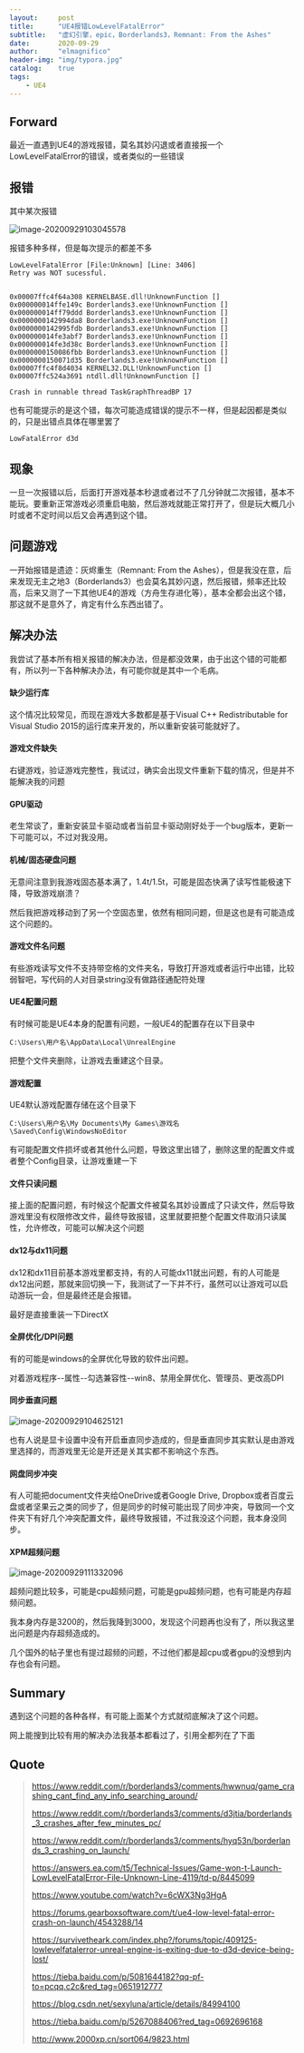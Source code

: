 ```yaml
---
layout:     post
title:      "UE4报错LowLevelFatalError"
subtitle:   "虚幻引擎，epic，Borderlands3，Remnant: From the Ashes"
date:       2020-09-29
author:     "elmagnifico"
header-img: "img/typora.jpg"
catalog:    true
tags:
    - UE4
---
```


## Forward

最近一直遇到UE4的游戏报错，莫名其妙闪退或者直接报一个LowLevelFatalError的错误，或者类似的一些错误



## 报错

其中某次报错

![image-20200929103045578](https://i.loli.net/2020/09/29/sFOB4eQdpwuASlh.png)

报错多种多样，但是每次提示的都差不多

```
LowLevelFatalError [File:Unknown] [Line: 3406] 
Retry was NOT sucessful.


0x00007ffc4f64a308 KERNELBASE.dll!UnknownFunction []
0x000000014ffe149c Borderlands3.exe!UnknownFunction []
0x000000014ff79ddd Borderlands3.exe!UnknownFunction []
0x0000000142994da8 Borderlands3.exe!UnknownFunction []
0x0000000142995fdb Borderlands3.exe!UnknownFunction []
0x000000014fe3abf7 Borderlands3.exe!UnknownFunction []
0x000000014fe3d38c Borderlands3.exe!UnknownFunction []
0x0000000150086fbb Borderlands3.exe!UnknownFunction []
0x0000000150071d35 Borderlands3.exe!UnknownFunction []
0x00007ffc4f8d4034 KERNEL32.DLL!UnknownFunction []
0x00007ffc524a3691 ntdll.dll!UnknownFunction []

Crash in runnable thread TaskGraphThreadBP 17
```

也有可能提示的是这个错，每次可能造成错误的提示不一样，但是起因都是类似的，只是出错点具体在哪里罢了

```
LowFatalError d3d
```



## 现象

一旦一次报错以后，后面打开游戏基本秒退或者过不了几分钟就二次报错，基本不能玩。要重新正常游戏必须重启电脑，然后游戏就能正常打开了，但是玩大概几小时或者不定时间以后又会再遇到这个错。



## 问题游戏

一开始报错是遗迹：灰烬重生（Remnant: From the Ashes），但是我没在意，后来发现无主之地3（Borderlands3）也会莫名其妙闪退，然后报错，频率还比较高，后来又测了一下其他UE4的游戏（方舟生存进化等），基本全都会出这个错，那这就不是意外了，肯定有什么东西出错了。



## 解决办法

我尝试了基本所有相关报错的解决办法，但是都没效果，由于出这个错的可能都有，所以列一下各种解决办法，有可能你就是其中一个毛病。



#### 缺少运行库

这个情况比较常见，而现在游戏大多数都是基于Visual C++ Redistributable for Visual Studio 2015的运行库来开发的，所以重新安装可能就好了。



#### 游戏文件缺失

右键游戏，验证游戏完整性，我试过，确实会出现文件重新下载的情况，但是并不能解决我的问题



#### GPU驱动

老生常谈了，重新安装显卡驱动或者当前显卡驱动刚好处于一个bug版本，更新一下可能可以，不过对我没用。



#### 机械/固态硬盘问题

无意间注意到我游戏固态基本满了，1.4t/1.5t，可能是固态快满了读写性能极速下降，导致游戏崩溃？

然后我把游戏移动到了另一个空固态里，依然有相同问题，但是这也是有可能造成这个问题的。



#### 游戏文件名问题

有些游戏读写文件不支持带空格的文件夹名，导致打开游戏或者运行中出错，比较弱智吧，写代码的人对目录string没有做路径通配符处理



#### UE4配置问题

有时候可能是UE4本身的配置有问题，一般UE4的配置存在以下目录中

```
C:\Users\用户名\AppData\Local\UnrealEngine
```

把整个文件夹删除，让游戏去重建这个目录。



#### 游戏配置

UE4默认游戏配置存储在这个目录下

```
C:\Users\用户名\My Documents\My Games\游戏名\Saved\Config\WindowsNoEditor
```

有可能配置文件损坏或者其他什么问题，导致这里出错了，删除这里的配置文件或者整个Config目录，让游戏重建一下



#### 文件只读问题

接上面的配置问题，有时候这个配置文件被莫名其妙设置成了只读文件，然后导致游戏里没有权限修改文件，最终导致报错，这里就要把整个配置文件取消只读属性，允许修改，可能可以解决这个问题



#### dx12与dx11问题

dx12和dx11目前基本游戏里都支持，有的人可能dx11就出问题，有的人可能是dx12出问题，那就来回切换一下，我测试了一下并不行，虽然可以让游戏可以启动游玩一会，但是最终还是会报错。

最好是直接重装一下DirectX 



#### 全屏优化/DPI问题

有的可能是windows的全屏优化导致的软件出问题。

对着游戏程序--属性--勾选兼容性--win8、禁用全屏优化、管理员、更改高DPI



#### 同步垂直问题

![image-20200929104625121](https://i.loli.net/2020/09/29/Az8WrkdGvBym5jK.png)

也有人说是显卡设置中没有开启垂直同步造成的，但是垂直同步其实默认是由游戏里选择的，而游戏里无论是开还是关其实都不影响这个东西。



#### 网盘同步冲突

有人可能把document文件夹给OneDrive或者Google Drive, Dropbox或者百度云盘或者坚果云之类的同步了，但是同步的时候可能出现了同步冲突，导致同一个文件夹下有好几个冲突配置文件，最终导致报错，不过我没这个问题，我本身没同步。



#### XPM超频问题

![image-20200929111332096](https://i.loli.net/2020/09/29/RH78DSGfPLtKsQz.png)

超频问题比较多，可能是cpu超频问题，可能是gpu超频问题，也有可能是内存超频问题。

我本身内存是3200的，然后我降到3000，发现这个问题再也没有了，所以我这里出问题是内存超频造成的。

几个国外的帖子里也有提过超频的问题，不过他们都是超cpu或者gpu的没想到内存也会有问题。



## Summary

遇到这个问题的各种各样，有可能上面某个方式就彻底解决了这个问题。

网上能搜到比较有用的解决办法我基本都看过了，引用全都列在了下面

## Quote

> https://www.reddit.com/r/borderlands3/comments/hwwnuq/game_crashing_cant_find_any_info_searching_around/
>
> https://www.reddit.com/r/borderlands3/comments/d3jtia/borderlands_3_crashes_after_few_minutes_pc/
>
> https://www.reddit.com/r/borderlands3/comments/hyq53n/borderlands_3_crashing_on_launch/
>
> https://answers.ea.com/t5/Technical-Issues/Game-won-t-Launch-LowLevelFatalError-File-Unknown-Line-4119/td-p/8445099
>
> https://www.youtube.com/watch?v=6cWX3Ng3HgA
>
> https://forums.gearboxsoftware.com/t/ue4-low-level-fatal-error-crash-on-launch/4543288/14
>
> https://survivetheark.com/index.php?/forums/topic/409125-lowlevelfatalerror-unreal-engine-is-exiting-due-to-d3d-device-being-lost/
>
> https://tieba.baidu.com/p/5081644182?qq-pf-to=pcqq.c2c&red_tag=0651912777
>
> https://blog.csdn.net/sexyluna/article/details/84994100
>
> https://tieba.baidu.com/p/5267088406?red_tag=0692696168
>
> http://www.2000xp.cn/sort064/9823.html

